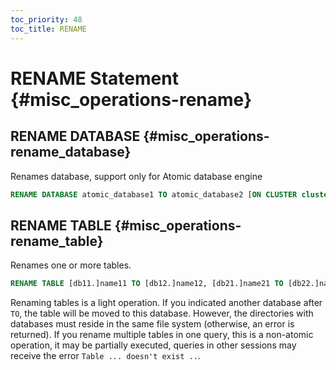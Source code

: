 ```yaml
---
toc_priority: 48
toc_title: RENAME
---
```


# RENAME Statement {#misc_operations-rename}

## RENAME DATABASE {#misc_operations-rename_database}
Renames database, support only for Atomic database engine

```sql
RENAME DATABASE atomic_database1 TO atomic_database2 [ON CLUSTER cluster]
```

## RENAME TABLE {#misc_operations-rename_table}
Renames one or more tables.

```sql
RENAME TABLE [db11.]name11 TO [db12.]name12, [db21.]name21 TO [db22.]name22, ... [ON CLUSTER cluster]
```

Renaming tables is a light operation. If you indicated another database after `TO`, the table will be moved to this database. However, the directories with databases must reside in the same file system (otherwise, an error is returned). If you rename multiple tables in one query, this is a non-atomic operation, it may be partially executed, queries in other sessions may receive the error `Table ... doesn't exist ..`.
